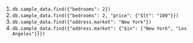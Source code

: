 1. `db.sample_data.find({"bedrooms": 2})`
2. `db.sample_data.find({"bedrooms": 2, "price": {"$lt": "100"}})`
3. `db.sample_data.find({"address.market": "New York"})`
4. `db.sample_data.find({"address.market": {"$in": ["New York", "Los Angeles"]}})`
